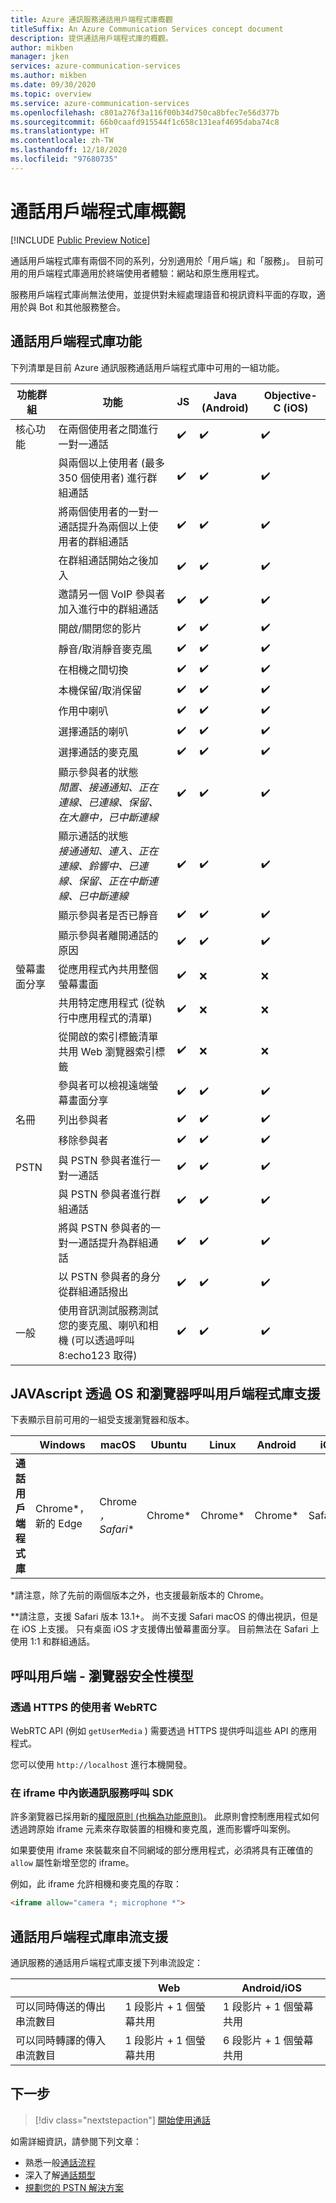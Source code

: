 ```yaml
---
title: Azure 通訊服務通話用戶端程式庫概觀
titleSuffix: An Azure Communication Services concept document
description: 提供通話用戶端程式庫的概觀。
author: mikben
manager: jken
services: azure-communication-services
ms.author: mikben
ms.date: 09/30/2020
ms.topic: overview
ms.service: azure-communication-services
ms.openlocfilehash: c801a276f3a116f00b34d750ca8bfec7e56d377b
ms.sourcegitcommit: 66b0caafd915544f1c658c131eaf4695daba74c8
ms.translationtype: HT
ms.contentlocale: zh-TW
ms.lasthandoff: 12/18/2020
ms.locfileid: "97680735"
---
```

# <a name="calling-client-library-overview"></a>通話用戶端程式庫概觀

[!INCLUDE [Public Preview Notice](../../includes/public-preview-include.md)]

通話用戶端程式庫有兩個不同的系列，分別適用於「用戶端」和「服務」。 目前可用的用戶端程式庫適用於終端使用者體驗：網站和原生應用程式。

服務用戶端程式庫尚無法使用，並提供對未經處理語音和視訊資料平面的存取，適用於與 Bot 和其他服務整合。

## <a name="calling-client-library-capabilities"></a>通話用戶端程式庫功能

下列清單是目前 Azure 通訊服務通話用戶端程式庫中可用的一組功能。

| 功能群組 | 功能                                                                                                          | JS  | Java (Android) | Objective-C (iOS) 
| ----------------- | ------------------------------------------------------------------------------------------------------------------- | ---  | -------------- | -------------
| 核心功能 | 在兩個使用者之間進行一對一通話                                                                           | ✔️   | ✔️            | ✔️  
|                   | 與兩個以上使用者 (最多 350 個使用者) 進行群組通話                                                       | ✔️   | ✔️            | ✔️ 
|                   | 將兩個使用者的一對一通話提升為兩個以上使用者的群組通話                                 | ✔️   | ✔️            | ✔️ 
|                   | 在群組通話開始之後加入                                                                              | ✔️   | ✔️            | ✔️ 
|                   | 邀請另一個 VoIP 參與者加入進行中的群組通話                                                       | ✔️   | ✔️            | ✔️
|                   | 開啟/關閉您的影片                                                         | ✔️   | ✔️            | ✔️ 
|                   | 靜音/取消靜音麥克風                                                                                                     | ✔️   | ✔️            | ✔️         
|                   | 在相機之間切換                                                                                              | ✔️   | ✔️            | ✔️           
|                   | 本機保留/取消保留                                                                                                  | ✔️   | ✔️            | ✔️           
|                   | 作用中喇叭                                                                                                      | ✔️   | ✔️            | ✔️           
|                   | 選擇通話的喇叭                                                                                            | ✔️   | ✔️            | ✔️           
|                   | 選擇通話的麥克風                                                                                         | ✔️   | ✔️            | ✔️           
|                   | 顯示參與者的狀態<br/>*閒置、接通通知、正在連線、已連線、保留、在大廳中，已中斷連線*         | ✔️   | ✔️            | ✔️           
|                   | 顯示通話的狀態<br/>*接通通知、連入、正在連線、鈴響中、已連線、保留、正在中斷連線、已中斷連線* | ✔️   | ✔️            | ✔️           
|                   | 顯示參與者是否已靜音                                                                                      | ✔️   | ✔️            | ✔️           
|                   | 顯示參與者離開通話的原因                                                                       | ✔️   | ✔️            | ✔️     
| 螢幕畫面分享    | 從應用程式內共用整個螢幕畫面                                                                 | ✔️   | ❌            | ❌           
|                   | 共用特定應用程式 (從執行中應用程式的清單)                                                | ✔️   | ❌            | ❌           
|                   | 從開啟的索引標籤清單共用 Web 瀏覽器索引標籤                                                                  | ✔️   | ❌            | ❌           
|                   | 參與者可以檢視遠端螢幕畫面分享                                                                            | ✔️   | ✔️            | ✔️         
| 名冊            | 列出參與者                                                                                                   | ✔️   | ✔️            | ✔️           
|                   | 移除參與者                                                                                                | ✔️   | ✔️            | ✔️         
| PSTN              | 與 PSTN 參與者進行一對一通話                                                                     | ✔️   | ✔️            | ✔️   
|                   | 與 PSTN 參與者進行群組通話                                                                           | ✔️   | ✔️            | ✔️
|                   | 將與 PSTN 參與者的一對一通話提升為群組通話                                                 | ✔️   | ✔️            | ✔️
|                   | 以 PSTN 參與者的身分從群組通話撥出                                                                    | ✔️   | ✔️            | ✔️   
| 一般           | 使用音訊測試服務測試您的麥克風、喇叭和相機 (可以透過呼叫 8:echo123 取得)                   |  ✔️  | ✔️            | ✔️   

## <a name="javascript-calling-client-library-support-by-os-and-browser"></a>JAVAscript 透過 OS 和瀏覽器呼叫用戶端程式庫支援

下表顯示目前可用的一組受支援瀏覽器和版本。

|                                  | Windows          | macOS          | Ubuntu | Linux  | Android | iOS    | iPad OS|
| -------------------------------- | ---------------- | -------------- | ------- | ------ | ------ | ------ | -------|
| **通話用戶端程式庫** | Chrome*，新的 Edge | Chrome *，Safari** | Chrome*  | Chrome* | Chrome* | Safari** | Safari** |


*請注意，除了先前的兩個版本之外，也支援最新版本的 Chrome。<br/>

**請注意，支援 Safari 版本 13.1+。 尚不支援 Safari macOS 的傳出視訊，但是在 iOS 上支援。 只有桌面 iOS 才支援傳出螢幕畫面分享。 目前無法在 Safari 上使用 1:1 和群組通話。

## <a name="calling-client---browser-security-model"></a>呼叫用戶端 - 瀏覽器安全性模型

### <a name="user-webrtc-over-https"></a>透過 HTTPS 的使用者 WebRTC

WebRTC API (例如 `getUserMedia` ) 需要透過 HTTPS 提供呼叫這些 API 的應用程式。

您可以使用 `http://localhost` 進行本機開發。

### <a name="embed-the-communication-services-calling-sdk-in-an-iframe"></a>在 iframe 中內嵌通訊服務呼叫 SDK

許多瀏覽器已採用新的[權限原則 (也稱為功能原則)](https://www.w3.org/TR/permissions-policy-1/#iframe-allow-attribute)。 此原則會控制應用程式如何透過跨原始 iframe 元素來存取裝置的相機和麥克風，進而影響呼叫案例。

如果要使用 iframe 來裝載來自不同網域的部分應用程式，必須將具有正確值的 `allow` 屬性新增至您的 iframe。

例如，此 iframe 允許相機和麥克風的存取：

```html
<iframe allow="camera *; microphone *">
```

## <a name="calling-client-library-streaming-support"></a>通話用戶端程式庫串流支援
通訊服務的通話用戶端程式庫支援下列串流設定：

|           |Web | Android/iOS|
|-----------|----|------------|
|可以同時傳送的傳出串流數目 |1 段影片 + 1 個螢幕共用 | 1 段影片 + 1 個螢幕共用|
|可以同時轉譯的傳入串流數目 |1 段影片 + 1 個螢幕共用| 6 段影片 + 1 個螢幕共用 |


## <a name="next-steps"></a>下一步

> [!div class="nextstepaction"]
> [開始使用通話](../../quickstarts/voice-video-calling/getting-started-with-calling.md)

如需詳細資訊，請參閱下列文章：
- 熟悉一般[通話流程](../call-flows.md)
- 深入了解[通話類型](../voice-video-calling/about-call-types.md)
- [規劃您的 PSTN 解決方案](../telephony-sms/plan-solution.md)
